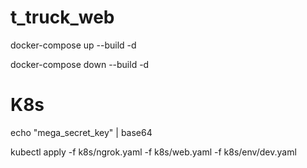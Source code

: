 # t_truck_web

docker-compose up --build -d

docker-compose down --build -d

# K8s

echo "mega_secret_key" | base64

kubectl apply -f k8s/ngrok.yaml -f k8s/web.yaml -f k8s/env/dev.yaml
